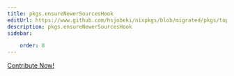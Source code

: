 ```yaml
---
title: pkgs.ensureNewerSourcesHook
editUrl: https://www.github.com/hsjobeki/nixpkgs/blob/migrated/pkgs/top-level/all-packages.nix#L213C28
description: pkgs.ensureNewerSourcesHook
sidebar:

    order: 8
---
```


<a href="https://www.github.com/hsjobeki/nixpkgs/blob/migrated/pkgs/top-level/all-packages.nix#L213C28">Contribute Now!</a>



